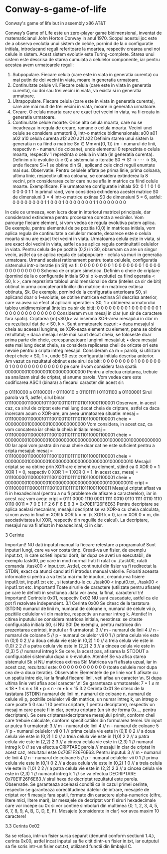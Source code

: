 # Conway-s-game-of-life
Conway's game of life but in assembly x86 AT&amp;T


Conway’s Game of Life este un zero-player game bidimensional, inventat de matematicianul John
Horton Conway in anul 1970. Scopul acestui joc este de a observa evolutia unui sistem de celule,
pornind de la o configuratie initiala, introducand reguli referitoare la moartea, respectiv crearea unei
noi celule in sistem. Acest sistem evolutiv este Turing-complete.
Starea unui sistem este descrisa de starea cumulata a celulelor componente, iar pentru acestea
avem urmatoarele reguli:
1. Subpopulare. Fiecare celula (care este in viata in generatia curenta) cu mai putin de doi
vecini in viata, moare in generatia urmatoare.
2. Continuitate celule vii. Fiecare celula (care este in viata in generatia curenta), cu doi sau
trei vecini in viata, va exista si in generatia urmatoare.
3. Ultrapopulare. Fiecare celula (care este in viata in generatia curenta), care are mai mult de
trei vecini in viata, moare in generatia urmatoare.
4. Creare. O celula moarta care are exact trei vecini in viata, va fi creata in generatia urmatoare.
5. Continuitate celule moarte. Orice alta celula moarta, care nu se incadreaza in regula de
creare, ramane o celula moarta.
Vecinii unei celule se considera urmatorii 8, intr-o matrice bidimensionala:
a00 a01            a02
a10 celula curenta a12
a20 a21            a22
Definim starea unui sistem la generatia n ca fiind o matrice Sn ∈ Mm×n({0, 1}) (m - numarul de
linii, respectiv n - numarul de coloane), unde elementul 0 reprezinta o celula moarta, respectiv 1
reprezinta o celula in viata (in generatia curenta).
Definim o k-evolutie (k ≥ 0) a sistemului o iteratie S0 → S1 → · · · → Sk, unde fiecare Si+1 se
obtine din Si
, aplicand cele cinci reguli enuntate mai sus.
Observatie. Pentru celulele aflate pe prima linie, prima coloana, ultima linie, respectiv ultima
coloana, se considera extinderea la 8 vecini, prin considerarea celor care nu se afla in matrice ca
fiind celule moarte.
Exemplificare. Fie urmatoarea configuratie initiala S0:
0 1 1 0
1 0 0 0
0 0 1 1
In primul rand, vom considera extinderea acestei matrice S0 de dimensiuni 3 × 4 intr-o matrice
extinsa S0 de dimensiuni 5 × 6, astfel:
0 0 0 0 0 0
0 0 1 1 0 0
0 1 0 0 0 0
0 0 0 1 1 0
0 0 0 0 0 0

In cele ce urmeaza, vom lucra doar in interiorul matricei principale, dar considerand extinderea
pentru procesarea corecta a vecinilor. Vom parcurge fiecare element, si vom vedea ce regula evolutiva
putem aplica. De exemplu, pentru elementul de pe pozitia (0,0) in matricea initiala, vom aplica
regula de continuitate a celulelor moarte, deoarece este o celula moarta si nu are exact trei vecini in
viata.
Urmatoarea celula este in viata, si are exact doi vecini in viata, astfel ca se aplica regula continuitatii celulelor in viata.
Pentru celula de pe pozitia (0,2) in S0, observam ca are un singur vecin, astfel ca se aplica
regula de subpopulare - celula va muri in generatia urmatoare.
Urmand acelasi rationament pentru toate celulele, configuratia sistemului intr-o iteratie (in S1)
va fi:
0 0 0 0 0 0
0 0 1 0 0 0
0 0 0 0 1 0
0 0 0 0 0 0
0 0 0 0 0 0
Schema de criptare simetrica. Definim o cheie de criptare (pornind de la o configuratie
initiala S0 si o k-evolutie) ca fiind operatia < S0, k >, care reprezinta tabloul unidimensional de
date (inteles ca sir de biti) obtinut in urma concatenarii liniilor din matrice din matricea extinsa
obtinuta, Sk.
De exemplu, pornind de la configuratia anterioara S0, si aplicand doar o 1-evolutie, se obtine
matricea extinsa S1 descrisa anterior, care va avea ca efect al aplicarii operatiei < S0, 1 > obtinerea
urmatorului tablou unidimensional (inteles ca sir de biti):
0 0 0 0 0 0 0 0 1 0 0 0 0 0 0 0 1 0 0 0 0 0 0 0 0 0 0 0 0 0
Consideram m un mesaj in clar (un sir de caractere fara spatii). Criptarea {m}<S0,k> va insemna
XOR-area mesajului in clar m cu rezultatul dat de < S0, k >. Sunt urmatoarele cazuri:
• daca mesajul si cheia au aceeasi lungime, se XOR-eaza element cu element, pana se obtine
rezultatul;
• daca mesajul este mai scurt decat cheia, se foloseste doar prima parte din cheie, corespunzatoare lungimii mesajului;
• daca mesajul este mai lung decat cheia, se considera replicarea cheii de oricate ori este nevoie
pentru a cripta intreg mesajul.
Consideram ca m = parola, si utilizam drept cheie < S0, 1 >, unde S0 este configuratia initiala
descrisa anterior. Am vazut ca rezultatul obtinut este sirul de biti:
0 0 0 0 0 0 0 0 1 0 0 0 0 0 0 0 1 0 0 0 0 0 0 0 0 0 0 0 0 0
pe care il vom considera fara spatii:
000000001000000010000000000000
Pentru a efectua criptarea, trebuie sa analizam sirul de criptat, si anume parola. Vom vedea
care este codificarea ASCII (binara) a fiecarui caracter din acest sir:

p 01110000
a 01100001
r 01110010
o 01101111
l 01101100
a 01100001
Sirul parola va fi, astfel, sirul binar
011100000110000101110010011011110110110001100001
Observam, in acest caz, ca sirul de criptat este mai lung decat cheia de criptare, astfel ca daca
incercam acum o XOR-are, am avea urmatoarea situatie:
mesaj = 011100000110000101110010011011110110110001100001
cheie = 000000001000000010000000000000
Vom considera, in acest caz, ca vom concatena iar cheia la cheia initiala:
mesaj = 011100000110000101110010011011110110110001100001
cheie = 000000001000000010000000000000000000001000000010000000000000
Iar apoi vom pastra din noua cheie doar cat ne este suficient pentru a cripta mesajul:
mesaj = 011100000110000101110010011011110110110001100001
cheie = 000000001000000010000000000000000000001000000010
Mesajul criptat se va obtine prin XOR-are element cu element, stiind ca 0 XOR 0 = 1 XOR 1 =
0, respectiv 0 XOR 1 = 1 XOR 0 = 1. In acest caz,
mesaj = 011100000110000101110010011011110110110001100001
cheie = 000000001000000010000000000000000000001000000010
cript = 011100001110000111110010011011110110111001100011
Mesajul criptat afisat va fi in hexadecimal (pentru a nu fi probleme de afisare a caracterelor), iar
in acest caz vom avea:
cript = 0111 0000 1110 0001 1111 0010 0110 1111 0110 1110 0110 0011
= 7 0 E 1 F 2 6 F 6 E 6 3
= 0x70E1F26F6E63
Pentru decriptare se aplica acelasi mecanism, mesajul decriptat se va XOR-a cu cheia calculata,
si vom avea in final m XOR k XOR k = m. (k XOR k = 0, iar m XOR 0 = m, din asociativitatea lui
XOR, respectiv din regulile de calcul). La decriptare, mesajul nu va fi afisat in hexadecimal, ci in
clar.

3 Cerinte

Important! NU dati inputul manual la fiecare retestare a programului! Sunt inputuri lungi,
care va vor costa timp. Creati-va un fisier, de exemplu input.txt, in care scrieti inputul dorit, iar
dupa ce aveti un executabil, de exemplu task00, pe care in mod normal l-ati fi rulat cu ./task00,
rulati comanda ./task00 < input.txt. Astfel, continutul din fisier va fi redirectat la STDIN,
exact ca atunci cand ati fi introdus manual valorile. Folositi aceasta informatie si pentru a va testa
mai multe inputuri, creandu-va fisiere input0.txt, input1.txt etc., si testandu-le cu ./task00 <
input0.txt, ./task00 < input1.txt etc.
Important! Toate sirurile de caractere (utilizate pentru afisare) pe care le definiti in sectiunea
.data vor avea, la final, caracterul \n!
Important! Cerintele 0x01, respectiv 0x02 NU sunt cascadate, astfel ca ele pot fi rezolvate
independent.
3.1 Cerinta 0x00 
Se citesc de la tastatura (STDIN) numarul de linii m, numarul de coloane n, numarul de celule vii
p, pozitiile celulelor vii din matrice, respectiv un numar intreg k. Atentie! In citirea inputului se
considera matricea initiala, neextinsa: se citeste configuratia initiala S0, si NU S0! De exemplu,
pentru matricea din prezentarea cerintei, inputul ar fi urmatorul:
3 // m - numarul de linii
4 // n - numarul de coloane
5 // p - numarul celulelor vii
0
1 // prima celula vie este in (0,1)
0
2 // a doua celula vie este in (0,2)
1
0 // a treia celula vie este in (1,0)
2
2 // a patra celula vie este in (2,2)
2
3 // a cincea celula vie este in (2,3)
5 // numarul intreg k
Se cere, la acest pas, afisarea la STDOUT a configuratiei sistemului dupa o k-evolutie. Atentie!
Se va afisa starea sistemului Sk si NU matricea extinsa Sk!
Matricea va fi afisata uzual, iar in acest caz, rezultatul este:
0 0 0 0
0 0 0 0
0 0 0 0
(toate celulele mor dupa cea de-a doua iteratie).
Observatie: Elementele de pe linie vor fi afisate cu un spatiu intre ele, iar la finalul fiecarei linii,
veti afisa un caracter \n. Si dupa ultima linie veti afisa acel caracter \n!
Se garanteaza urmatoarele:
7
• 1 ≤ m ≤ 18
• 1 ≤ n ≤ 18
• p ≤ n · m
• k ≤ 15
3.2 Cerinta 0x01 
Se citesc de la tastatura (STDIN) numarul de linii m, numarul de coloane n, numarul de celule vii
p, pozitiile celulelor vii din matrice, un numar intreg k, un intreg o care poate fi 0 sau 1 (0 pentru
criptare, 1 pentru decriptare), respectiv un mesaj m care poate fi in clar, pentru criptare (un sir de
forma 0x..., pentru decriptare). Se cere criptarea/decriptarea mesajului primit, conform cheii care
trebuie calculate, conform specificatiilor din formularea temei.
Un input ar putea fi urmatorul:
3 // m - numarul de linii
4 // n - numarul de coloane
5 // p - numarul celulelor vii
0
1 // prima celula vie este in (0,1)
0
2 // a doua celula vie este in (0,2)
1
0 // a treia celula vie este in (1,0)
2
2 // a patra celula vie este in (2,2)
2
3 // a cincea celula vie este in (2,3)
1 // numarul intreg k
0 // se va efectua CRIPTARE
parola // mesajul in clar de criptat
In acest caz, rezultatul este 0x70E1F26F6E63.
Pentru inputul:
3 // m - numarul de linii
4 // n - numarul de coloane
5 // p - numarul celulelor vii
0
1 // prima celula vie este in (0,1)
0
2 // a doua celula vie este in (0,2)
1
0 // a treia celula vie este in (1,0)
2
2 // a patra celula vie este in (2,2)
2
3 // a cincea celula vie este in (2,3)
1 // numarul intreg k
1 // se va efectua DECRIPTARE
0x70E1F26F6E63 // sirul hexa de decriptat
rezultatul este parola.
Observatie. Se garanteaza aceleasi conditii ca in cazul primei cerinte, respectiv se garanteaza
corectitudinea datelor de intrare, mesajele de criptat vor fi mesaje fara spatii, formate din caractere
alpha-numerice (cifre, litere mici, litere mari), iar mesajele de decriptat vor fi siruri hexadecimale
care vor incepe cu 0x si vor contine simboluri din multimea {0, 1, 2, 3, 4, 5, 6, 7, 8, 9, A,
B, C, D, E, F}. Mesajele (considerate in clar) vor avea maxim 10 caractere!

3.3 Cerinta 0x02

Sa se refaca, intr-un fisier sursa separat (denumit conform sectiunii 1.4.), cerinta 0x00, astfel incat
inputul sa fie citit dintr-un fisier in.txt, iar outputul sa fie scris intr-un fisier out.txt, utilizand
functii din limbajul C.
